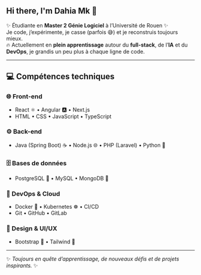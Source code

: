 ## Hi there, I'm Dahia Mk 👋

✨ Étudiante en **Master 2 Génie Logiciel** à l’Université de Rouen ✨  
Je code, j’expérimente, je casse (parfois 😅) et je reconstruis toujours mieux.  
🔥 Actuellement en **plein apprentissage** autour du **full-stack**, de l’**IA** et du **DevOps**, je grandis un peu plus à chaque ligne de code.  

---

## 💻 Compétences techniques  

### 🌐 Front-end  
- React ⚛️ • Angular 🅰️ • Next.js  
- HTML • CSS • JavaScript • TypeScript  

### ⚙️ Back-end  
- Java (Spring Boot) ☕ • Node.js 🌐 • PHP (Laravel) • Python 🐍  

### 🗄️ Bases de données  
- PostgreSQL 🐘 • MySQL • MongoDB 🍃  

### 🚀 DevOps & Cloud  
- Docker 🐳 • Kubernetes ☸️ • CI/CD  
- Git • GitHub • GitLab  

### 🎨 Design & UI/UX  
- Bootstrap 🎀 • Tailwind 🌈  

---

✨ *Toujours en quête d’apprentissage, de nouveaux défis et de projets inspirants.* ✨
